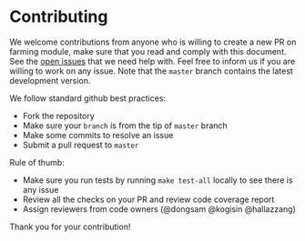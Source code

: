# Contributing

We welcome contributions from anyone who is willing to create a new PR on farming module, make sure that you read and comply with this document. See the [open issues](https://github.com/tendermint/farming/issues) that we need help with. Feel free to inform us if you are willing to work on any issue. Note that the `master` branch contains the latest development version. 

We follow standard github best practices: 

- Fork the repository
- Make sure your `branch` is from the tip of `master` branch
- Make some commits to resolve an issue
- Submit a pull request to `master`

Rule of thumb:

- Make sure you run tests by running `make test-all` locally to see there is any issue
- Review all the checks on your PR and review code coverage report
- Assign reviewers from code owners (@dongsam @kogisin @hallazzang)

Thank you for your contribution!